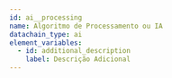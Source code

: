 ```yaml
---
id: ai__processing
name: Algoritmo de Processamento ou IA
datachain_type: ai
element_variables:
  - id: additional_description
    label: Descrição Adicional
---
```

